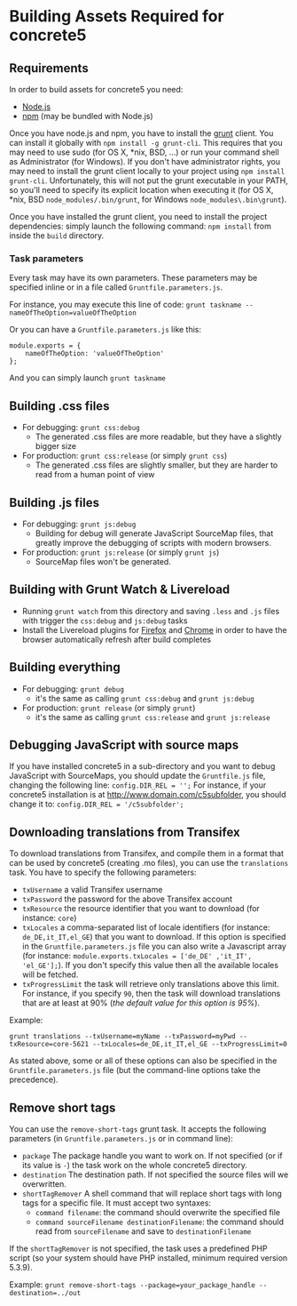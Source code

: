 # Building Assets Required for concrete5


## Requirements
In order to build assets for concrete5 you need:
- [Node.js](http://nodejs.org/)
- [npm](http://npmjs.org/) (may be bundled with Node.js)

Once you have node.js and npm, you have to install the [grunt](http://gruntjs.com/) client.
You can install it globally with `npm install -g grunt-cli`. This requires that you may need to use sudo (for OS X, *nix, BSD, …) or run your command shell as Administrator (for Windows).
If you don't have administrator rights, you may need to install the grunt client locally to your project using `npm install grunt-cli`.
Unfortunately, this will not put the grunt executable in your PATH, so you'll need to specify its explicit location when executing it (for OS X, *nix, BSD `node_modules/.bin/grunt`, for Windows `node_modules\.bin\grunt`).

Once you have installed the grunt client, you need to install the project dependencies: simply launch the following command: `npm install` from inside the `build` directory.

### Task parameters

Every task may have its own parameters. These parameters may be specified inline or in a file called `Gruntfile.parameters.js`.

For instance, you may execute this line of code:
`grunt taskname --nameOfTheOption=valueOfTheOption`

Or you can have a  `Gruntfile.parameters.js` like this:
```
module.exports = {
	nameOfTheOption: 'valueOfTheOption'
};
```
And you can simply launch `grunt taskname`

## Building .css files

- For debugging: `grunt css:debug`
	- The generated .css files are more readable, but they have a slightly bigger size
- For production: `grunt css:release` (or simply `grunt css`)
	-  The generated .css files are slightly smaller, but they are harder to read from a human point of view


## Building .js files

- For debugging: `grunt js:debug`
	- Building for debug will generate JavaScript SourceMap files, that greatly improve the debugging of scripts with modern browsers.
- For production: `grunt js:release` (or simply `grunt js`)
	- SourceMap files won't be generated.  

## Building with Grunt Watch & Livereload

- Running `grunt watch` from this directory and saving `.less` and `.js` files with trigger the `css:debug` and `js:debug` tasks
- Install the Livereload plugins for [Firefox](https://addons.mozilla.org/en-US/firefox/addon/livereload/) and [Chrome](https://chrome.google.com/webstore/detail/livereload/jnihajbhpnppcggbcgedagnkighmdlei) in order to have the browser automatically refresh after build completes

## Building everything

- For debugging: `grunt debug`
	- it's the same as calling `grunt css:debug` and `grunt js:debug`
- For production: `grunt release` (or simply `grunt`)
	- it's the same as calling `grunt css:release` and `grunt js:release`


## Debugging JavaScript with source maps

If you have installed concrete5 in a sub-directory and you want to debug JavaScript with SourceMaps, you should update the `Gruntfile.js` file, changing the following line:
`config.DIR_REL = '';`
For instance, if your concrete5 installation is at http://www.domain.com/c5subfolder, you should change it to:
`config.DIR_REL = '/c5subfolder';`


## Downloading translations from Transifex

To download translations from Transifex, and compile them in a format that can be used by concrete5 (creating .mo files), you can use the `translations` task.
You have to specify the following parameters:
- `txUsername` a valid Transifex username
- `txPassword` the password for the above Transifex account
- `txResource` the resource identifier that you want to download (for instance: `core`)
- `txLocales` a comma-separated list of locale identifiers (for instance: `de_DE,it_IT,el_GE`) that you want to download. If this option is specified in the `Gruntfile.parameters.js` file you can also write a Javascript array (for instance: `module.exports.txLocales = ['de_DE' ,'it_IT', 'el_GE'];`). If you don't specify this value then all the available locales will be fetched.
- `txProgressLimit` the task will retrieve only translations above this limit. For instance, if you specify `90`, then the task will download translations that are at least at 90% (_the default value for this option is 95%_).

Example:
```Shell
grunt translations --txUsername=myName --txPassword=myPwd --txResource=core-5621 --txLocales=de_DE,it_IT,el_GE --txProgressLimit=0
```
As stated above, some or all of these options can also be specified in the `Gruntfile.parameters.js` file (but the command-line options take the precedence).


## Remove short tags

You can use the `remove-short-tags` grunt task.
It accepts the following parameters (in `Gruntfile.parameters.js` or in command line):
- `package` The package handle you want to work on. If not specified (or if its value is `-`) the task work on the whole concrete5 directory. 
- `destination` The destination path. If not specified the source files will we overwritten.
- `shortTagRemover` A shell command that will replace short tags with long tags for a specific file. It must accept two syntaxes:
	- `command filename`: the command should overwrite the specified file
	- `command sourceFilename destinationFilename`: the command should read from `sourceFilename` and save to `destinationFilename`

If the `shortTagRemover` is not specified, the task uses a predefined PHP script (so your system should have PHP installed, minimum required version 5.3.9).

Example: `grunt remove-short-tags --package=your_package_handle --destination=../out`
